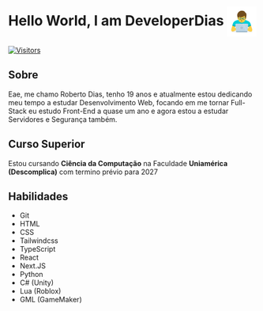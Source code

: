 # Hello World, I am DeveloperDias <img src="https://raw.githubusercontent.com/arthurgalanti/arthurgalanti/main/assets/man-technologist.gif" width="60" style="vertical-align: middle;">

[![Visitors](https://api.visitorbadge.io/api/combined?path=DeveloperDias&label=%20Visitantes%20(Hoje%2FTotal)&labelColor=%2337d67a&countColor=%23555555&style=flat-square&labelStyle=upper)](https://visitorbadge.io/status?path=DeveloperDias)

## Sobre
Eae, me chamo Roberto Dias, tenho 19 anos e atualmente estou dedicando meu tempo a estudar Desenvolvimento Web, focando em me tornar Full-Stack eu estudo Front-End a quase um ano e agora estou a estudar Servidores e Segurança também.

## Curso Superior
Estou cursando **Ciência da Computação** na Faculdade **Uniamérica (Descomplica)** com termino prévio para 2027

## Habilidades
- Git
- HTML
- CSS
- Tailwindcss
- TypeScript
- React
- Next.JS
- Python
- C# (Unity)
- Lua (Roblox)
- GML (GameMaker)